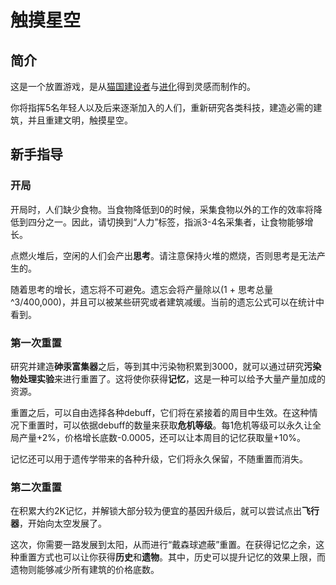 # 触摸星空

## 简介

这是一个放置游戏，是从<a href="https://likexia.gitee.io/cat-zh">猫国建设者</a>与<a href="https://g8hh.gitee.io/evolve/">进化</a>得到灵感而制作的。

你将指挥5名年轻人以及后来逐渐加入的人们，重新研究各类科技，建造必需的建筑，并且重建文明，触摸星空。

## 新手指导

### 开局

开局时，人们缺少食物。当食物降低到0的时候，采集食物以外的工作的效率将降低到四分之一。因此，请切换到“人力”标签，指派3-4名采集者，让食物能够增长。

点燃火堆后，空闲的人们会产出**思考**。请注意保持火堆的燃烧，否则思考是无法产生的。

随着思考的增长，遗忘将不可避免。遗忘会将产量除以(1 + 思考总量^3/400,000)，并且可以被某些研究或者建筑减缓。当前的遗忘公式可以在统计中看到。

### 第一次重置

研究并建造**砷汞富集器**之后，等到其中污染物积累到3000，就可以通过研究**污染物处理实验**来进行重置了。这将使你获得**记忆**，这是一种可以给予大量产量加成的资源。

重置之后，可以自由选择各种debuff，它们将在紧接着的周目中生效。在这种情况下重置时，可以依据debuff的数量来获取**危机等级**。每1危机等级可以永久让全局产量+2%，价格增长底数-0.0005，还可以让本周目的记忆获取量+10%。

记忆还可以用于遗传学带来的各种升级，它们将永久保留，不随重置而消失。

### 第二次重置

在积累大约2K记忆，并解锁大部分较为便宜的基因升级后，就可以尝试点出**飞行器**，开始向太空发展了。

这次，你需要一路发展到太阳，从而进行“戴森球遮蔽”重置。在获得记忆之余，这种重置方式也可以让你获得**历史**和**遗物**。其中，历史可以提升记忆的效果上限，而遗物则能够减少所有建筑的价格底数。